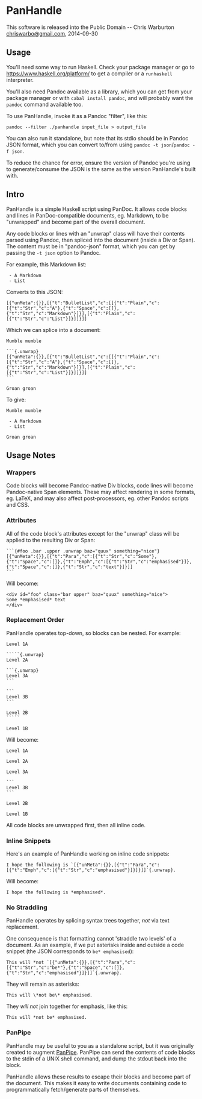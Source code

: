 # PanHandle #

This software is released into the Public Domain
 -- Chris Warburton <chriswarbo@gmail.com>, 2014-09-30

## Usage ##

You'll need some way to run Haskell. Check your package manager or go to
https://www.haskell.org/platform/ to get a compiler or a `runhaskell`
interpreter.

You'll also need Pandoc available as a library, which you can get from your
package manager or with `cabal install pandoc`, and will probably want the
`pandoc` command available too.

To use PanHandle, invoke it as a Pandoc "filter", like this:

`pandoc --filter ./panhandle input_file > output_file`

You can also run it standalone, but note that its stdio should be in Pandoc JSON
format, which you can convert to/from using `pandoc -t json`/`pandoc -f json`.

To reduce the chance for error, ensure the version of Pandoc you're using to
generate/consume the JSON is the same as the version PanHandle's built with.

## Intro ##

PanHandle is a simple Haskell script using PanDoc. It allows code blocks and
lines in PanDoc-compatible documents, eg. Markdown, to be "unwrapped" and become
part of the overall document.

Any code blocks or lines with an "unwrap" class will have their contents parsed
using Pandoc, then spliced into the document (inside a Div or Span). The content
must be in "pandoc-json" format, which you can get by passing the `-t json`
option to Pandoc.

For example, this Markdown list:

```
 - A Markdown
 - List
```

Converts to this JSON:

```
[{"unMeta":{}},[{"t":"BulletList","c":[[{"t":"Plain","c":[{"t":"Str","c":"A"},{"t":"Space","c":[]},{"t":"Str","c":"Markdown"}]}],[{"t":"Plain","c":[{"t":"Str","c":"List"}]}]]}]]
```

Which we can splice into a document:

````
Mumble mumble

```{.unwrap}
[{"unMeta":{}},[{"t":"BulletList","c":[[{"t":"Plain","c":[{"t":"Str","c":"A"},{"t":"Space","c":[]},{"t":"Str","c":"Markdown"}]}],[{"t":"Plain","c":[{"t":"Str","c":"List"}]}]]}]]
```

Groan groan
````

To give:

````
Mumble mumble

 - A Markdown
 - List

Groan groan
````

## Usage Notes ##

### Wrappers ###

Code blocks will become Pandoc-native Div blocks, code lines will become
Pandoc-native Span elements. These may affect rendering in some formats, eg.
LaTeX, and may also affect post-processors, eg. other Pandoc scripts and CSS.

### Attributes ###

All of the code block's attributes except for the "unwrap" class will be applied
to the resulting Div or Span:

````
```{#foo .bar .upper .unwrap baz="quux" something="nice"}
[{"unMeta":{}},[{"t":"Para","c":[{"t":"Str","c":"Some"},{"t":"Space","c":[]},{"t":"Emph","c":[{"t":"Str","c":"emphasised"}]},{"t":"Space","c":[]},{"t":"Str","c":"text"}]}]]
```
````

Will become:

```
<div id="foo" class="bar upper" baz="quux" something="nice">
Some *emphasised* text
</div>
```

### Replacement Order ###

PanHandle operates top-down, so blocks can be nested. For example:

    Level 1A

    `````{.unwrap}
    Level 2A

    ```{.unwrap}
    Level 3A
    ```

    ```
    Level 3B
    ```

    Level 2B
    `````

    Level 1B

Will become:

    Level 1A

    Level 2A

    Level 3A

    ```
    Level 3B
    ```

    Level 2B

    Level 1B

All code blocks are unwrapped first, then all inline code.

### Inline Snippets ###

Here's an example of PanHandle working on inline code snippets:

    I hope the following is `[{"unMeta":{}},[{"t":"Para","c":[{"t":"Emph","c":[{"t":"Str","c":"emphasised"}]}]}]]`{.unwrap}.

Will become:

    I hope the following is *emphasised*.

### No Straddling ###

PanHandle operates by splicing syntax trees together, *not* via text
replacement.

One consequence is that formatting cannot 'straddle two levels' of a document.
As an example, if we put asterisks inside and outside a code snippet (the JSON
corresponds to `be* emphasised`):

    This will *not `[{"unMeta":{}},[{"t":"Para","c":[{"t":"Str","c":"be*"},{"t":"Space","c":[]},{"t":"Str","c":"emphasised"}]}]]`{.unwrap}.

They will remain as asterisks:

    This will \*not be\* emphasised.

They *will not* join together for emphasis, like this:

    This will *not be* emphasised.

### PanPipe ###

PanHandle may be useful to you as a standalone script, but it was originally
created to augment [PanPipe](http://chriswarbo.net/git/panpipe). PanPipe can
send the contents of code blocks to the stdin of a UNIX shell command, and dump
the stdout back into the block.

PanHandle allows these results to escape their blocks and become part of the
document. This makes it easy to write documents containing code to
programmatically fetch/generate parts of themselves.
